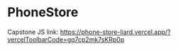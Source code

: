 # PhoneStore
Capstone JS
link: 
https://phone-store-liard.vercel.app/?vercelToolbarCode=gq7cp2mk7sKRp0p
